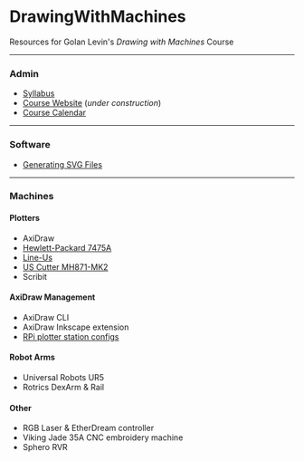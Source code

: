 # DrawingWithMachines
Resources for Golan Levin's *Drawing with Machines* Course

---

### Admin

* [Syllabus](syllabus/60-468_syllabus_fall_2021.md)
* [Course Website](https://courses.ideate.cmu.edu/60-428/f2021/) (*under construction*)
* [Course Calendar](http://bit.ly/golancoursecalendar)

---

### Software

* [Generating SVG Files](generating_svg/README.md)

---

### Machines

#### Plotters

* AxiDraw
* [Hewlett-Packard 7475A](machines/hp7475a/README.md)
* [Line-Us](machines/line-us/README.md)
* [US Cutter MH871-MK2](http://www.uscutter.com/USCutter-MH-Series-Vinyl-Cutter-w-VinylMaster-Cut-Design-Cut-Software)
* Scribit

#### AxiDraw Management

* AxiDraw CLI
* AxiDraw Inkscape extension
* [RPi plotter station configs](rpi/README.md)

#### Robot Arms

* Universal Robots UR5
* Rotrics DexArm & Rail

#### Other 

* RGB Laser & EtherDream controller
* Viking Jade 35A CNC embroidery machine
* Sphero RVR



